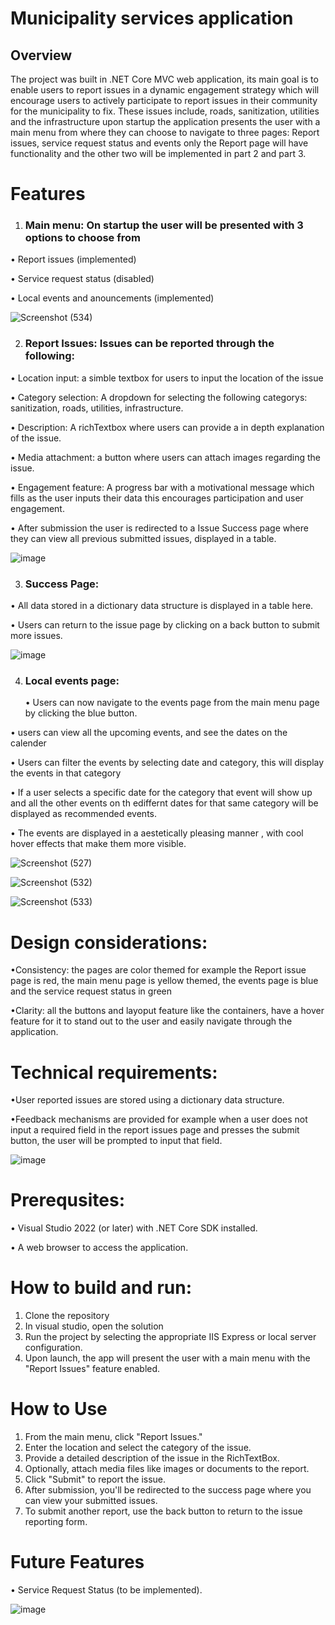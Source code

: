 # Municipality services application 

## Overview
The project was built in .NET Core MVC web application, its main goal is to enable users to report issues in a dynamic engagement strategy which will encourage users to actively participate to report issues in their community for the municipality to fix. These issues include, roads, sanitization, utilities and the infrastructure upon startup the application presents the user with a main menu from where they can choose to navigate to three pages: Report issues, service request status and events only the Report page will have functionality and the other two will be implemented in part 2 and part 3.
# Features
1.	### Main menu: On startup the user will be presented with 3 options to choose from 
  •	Report issues (implemented)

  •	Service request status (disabled)

  •	Local events and anouncements (implemented)

![Screenshot (534)](https://github.com/user-attachments/assets/bf15f0e7-50c1-479a-9cef-c7be2ef3c807)


2.	### Report Issues: Issues can be reported through the following:
  •	Location input: a simble textbox for users to input the location of the issue

  •	Category selection: A dropdown for selecting the following categorys: sanitization, roads, utilities, infrastructure.

  •	Description: A richTextbox where users can provide a in depth explanation of the issue.

  •	Media attachment: a button where users can attach images regarding the issue.

  •	Engagement feature: A progress bar with a motivational message which fills as the user inputs their data this encourages participation and user engagement. 

  •	After submission the user is redirected to a Issue Success page where they can view all previous submitted issues, displayed in a table.

 ![image](https://github.com/user-attachments/assets/78fb6f9a-c598-42d2-9dc0-b66190b10cb9)

3. ### Success Page:
  •	All data stored in a dictionary data structure is displayed in a table here.

  •	Users can return to the issue page by clicking on a back button to submit more issues.

 ![image](https://github.com/user-attachments/assets/23ac9afb-5a75-4c1b-8095-5e29ea8ff5d3)

4. ### Local events page:
   •	Users can now navigate to the events page from the main menu page by clicking the blue button.

  • users can view all the upcoming events, and see the dates on the calender

  •	Users can filter the events by selecting date and category, this will display the events in that category

  •	If a user selects a specific date for the category that event will show up and all the other events on th ediffernt dates for that same category will be displayed as recommended events.

  •	The events are displayed in a aestetically pleasing manner , with cool hover effects that make them more visible.

  ![Screenshot (527)](https://github.com/user-attachments/assets/a7f771af-23a2-45a4-b318-77bead54e5ae)

  ![Screenshot (532)](https://github.com/user-attachments/assets/1f5073ba-073f-4689-a878-0d5d20c85262)

  ![Screenshot (533)](https://github.com/user-attachments/assets/42c956fc-03c4-44a7-9bca-6cdb14484824)
   
# Design considerations:
  •Consistency: the pages are color themed for example the Report issue page is red, the main menu page is yellow themed, the events page is blue and the service request status in green 

  •Clarity: all the buttons and layoput feature like the containers, have a hover feature for it to stand out to the user and easily navigate through the application.

# Technical requirements:
  •User reported issues are stored using a dictionary data structure.

  •Feedback mechanisms are provided for example when a user does not input a required field in the report issues page and presses the submit button, the user will be prompted to input that field.

 ![image](https://github.com/user-attachments/assets/ea3ed0d4-0cf6-404c-85d5-2215df5285c4)

# Prerequsites:
  •	Visual Studio 2022 (or later) with .NET Core SDK installed.

  •	A web browser to access the application.

# How to build and run:
1.	Clone the repository
2.	In visual studio, open the solution
3.	 Run the project by selecting the appropriate IIS Express or local server configuration.
4.	 Upon launch, the app will present the user with a main menu with the "Report Issues" feature enabled.

# How to Use
1.	From the main menu, click "Report Issues."
2.	Enter the location and select the category of the issue.
3.	Provide a detailed description of the issue in the RichTextBox.
4.	Optionally, attach media files like images or documents to the report.
5.	Click "Submit" to report the issue.
6.	After submission, you'll be redirected to the success page where you can view your submitted issues.
7.	To submit another report, use the back button to return to the issue reporting form.

# Future Features
  •	Service Request Status (to be implemented).

![image](https://github.com/user-attachments/assets/d5a338b1-f73c-4887-9d9a-34f71d5c4589)
